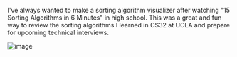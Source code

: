 I've always wanted to make a sorting algorithm visualizer after watching "15 Sorting Algorithms in 6 Minutes" in high school. This was a great and fun way to review the sorting algorithms I learned in CS32 at UCLA and prepare for upcoming technical interviews.


![image](https://user-images.githubusercontent.com/43976583/127590303-f35e2cb0-fcac-4e66-a266-4b510d0bbe7c.png)

